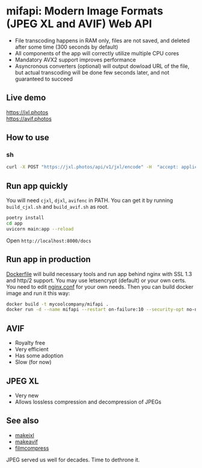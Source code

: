 # mifapi: Modern Image Formats (JPEG XL and AVIF) Web API

* File transcoding happens in RAM only, files are not saved, and deleted after some time (300 seconds by default)
* All components of the app will correctly utilize multiple CPU cores
* Mandatory AVX2 support improves performance
* Asyncronous converters (optional) will output dowload URL of the file, but actual transcoding will be done few seconds later, and not guaranteed to succeed

## Live demo

https://jxl.photos  
https://avif.photos

## How to use

### sh

```sh
curl -X POST "https://jxl.photos/api/v1/jxl/encode" -H  "accept: application/json" -H  "Content-Type: multipart/form-data" -F "file=@IMG_20201219_142048.JPG;type=image/jpeg" | python3 -c "import sys, json; print(json.load(sys.stdin)['dl_uri'])" | xargs -n1 curl -O
```

## Run app quickly

You will need `cjxl`, `djxl`, `avifenc` in PATH. You can get it by running `build_cjxl.sh` and `build_avif.sh` as root.

```sh
poetry install
cd app
uvicorn main:app --reload
```

Open `http://localhost:8000/docs`

## Run app in production

[Dockerfile](Dockerfile) will build necessary tools and run app behind nginx with SSL 1.3 and http/2 support. You may use letsencrypt (default) or your own certs. You need to edit [nginx.conf](nginx.conf) for your own needs. Then you can build docker image and run it this way:

```sh
docker build -t mycoolcompany/mifapi .
docker run -d --name mifapi --restart on-failure:10 --security-opt no-new-privileges --tmpfs /tmp/mifapi_temp -p 80:80 -p 443:443 -v /etc/letsencrypt:/etc/letsencrypt mycoolcompany/mifapi
```

## AVIF

* Royalty free
* Very efficient
* Has some adoption
* Slow (for now)

## JPEG XL

* Very new
* Allows lossless compression and decompression of JPEGs

## See also

* [makejxl](https://github.com/varnav/makejxl/)
* [makeavif](https://github.com/varnav/makeavif/)
* [filmcompress](https://github.com/varnav/filmcompress/)

JPEG served us well for decades. Time to dethrone it.